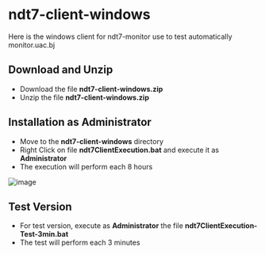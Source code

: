 # ndt7-client-windows
Here is the windows client for ndt7-monitor use to test automatically monitor.uac.bj

## Download and Unzip
- Download the file **ndt7-client-windows.zip**
- Unzip the file **ndt7-client-windows.zip**

## Installation as Administrator
- Move to the **ndt7-client-windows** directory
- Right Click on file **ndt7ClientExecution.bat** and execute it as **Administrator**
- The execution will perform each 8 hours

![image](https://github.com/liebenA/ndt7-client-windows/assets/34706373/f3fb6c41-6bec-48bc-933d-0d7745935e80)

## Test Version
- For test version, execute as **Administrator** the file **ndt7ClientExecution-Test-3min.bat**
- The test will perform each 3 minutes

